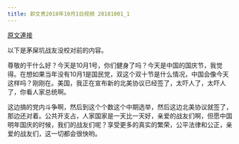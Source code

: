 ```yaml
---
title: 郭文贵2018年10月1日视频 20181001_1
---
```


[原文連接](https://gnews.org/ThreadView/53478302)

以下是茅屎坑战友没校对前的内容。

  尊敬的干什么好？今天是10月1号，你们健身了吗？今天是中国的国庆节，我觉得。在想如果当年没有10月1是国民党，双这个双十节是什么情况，中国会像今天这样吗？刚刚在。美国，我正在宣布新的北美协议已经签了，太吓人了，太吓人了，你看人家总统啊。

  这边搞的党内斗争啊，然后到这个个数这个中期选举，然后这边北美协议就签了，那边还对着。公共开支占，人家国家是一天比一天好，亲爱的战友们啊，但愿中国明年国庆的时候，我们的战友们呢？享受更多的真实的繁荣，公平法律和公正，亲爱的战友们，这一切都会很快哟。
